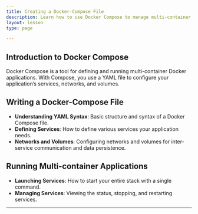```yaml
---
title: Creating a Docker-Compose File
description: Learn how to use Docker Compose to manage multi-container Docker applications.
layout: lesson
type: page

---
```


## Introduction to Docker Compose

Docker Compose is a tool for defining and running multi-container Docker applications. With Compose, you use a YAML file to configure your application’s services, networks, and volumes.

## Writing a Docker-Compose File

- **Understanding YAML Syntax**: Basic structure and syntax of a Docker Compose file.
- **Defining Services**: How to define various services your application needs.
- **Networks and Volumes**: Configuring networks and volumes for inter-service communication and data persistence.

## Running Multi-container Applications

- **Launching Services**: How to start your entire stack with a single command.
- **Managing Services**: Viewing the status, stopping, and restarting services.

---
